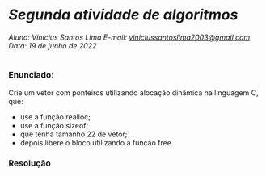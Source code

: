 # ***Segunda atividade de algoritmos***
_Aluno: Vinícius Santos Lima     E-mail: viniciussantoslima2003@gmail.com<br>Data: 19 de junho de 2022_
#  

### Enunciado: 
Crie um vetor com ponteiros utilizando alocação dinâmica na linguagem C, que:

- use a função realloc;
- use a função sizeof;
- que tenha tamanho 22 de vetor;
- depois libere o bloco utilizando a função free.

<h3>Resolução</h3>
